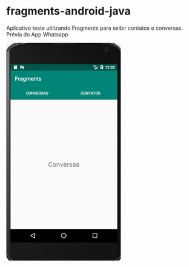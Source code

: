 # fragments-android-java
 Aplicativo teste utilizando Fragments para exibir contatos e conversas. Prévia do App Whatsapp
 
![](https://github.com/davif10/Imagens/blob/main/Fragments/Imagem%20aplicativos%20fragments.PNG)

